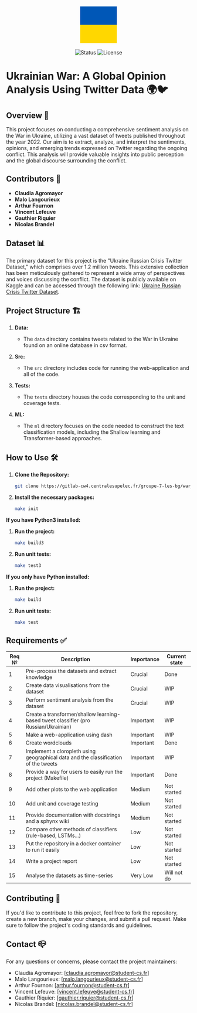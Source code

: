 <p align="center">
  <a href="" rel="noopener">
 <img width=100px height=100px src="src/assets/ukr_flag.png" alt="Project logo"></a>
</p>
<div align="center">

![Status](https://img.shields.io/badge/status-active-success.svg)
![License](https://img.shields.io/badge/license-MIT-blue.svg)

</div>

# Ukrainian War: A Global Opinion Analysis Using Twitter Data 🌍🐦

## Overview 📜

This project focuses on conducting a comprehensive sentiment analysis on the War in Ukraine, utilizing a vast dataset of tweets published throughout the year 2022. Our aim is to extract, analyze, and interpret the sentiments, opinions, and emerging trends expressed on Twitter regarding the ongoing conflict. This analysis will provide valuable insights into public perception and the global discourse surrounding the conflict.

## Contributors 👥

- **Claudia Agromayor**
- **Malo Langourieux**
- **Arthur Fournon**
- **Vincent Lefeuve**
- **Gauthier Riquier**
- **Nicolas Brandel**

## Dataset 📊

The primary dataset for this project is the "Ukraine Russian Crisis Twitter Dataset," which comprises over 1.2 million tweets. This extensive collection has been meticulously gathered to represent a wide array of perspectives and voices discussing the conflict. The dataset is publicly available on Kaggle and can be accessed through the following link: [Ukraine Russian Crisis Twitter Dataset](https://www.kaggle.com/datasets/bwandowando/ukraine-russian-crisis-twitter-dataset-1-2-m-rows).

## Project Structure 🏗️

1. **Data:**
   - The `data` directory contains tweets related to the War in Ukraine found on an online database in csv format.

2. **Src:**
   - The `src` directory includes code for running the web-application and all of the code.

3. **Tests:**
   - The `tests` directory houses the code corresponding to the unit and coverage tests.

4. **ML:**
   - The `ml` directory focuses on the code needed to construct the text classification models, including the Shallow learning and Transformer-based approaches.

## How to Use 🛠️

1. **Clone the Repository:**
   ```bash
   git clone https://gitlab-cw4.centralesupelec.fr/groupe-7-les-bg/war_ukraine.git


2. **Install the necessary packages:**
   ```bash
   make init

**If you have Python3 installed:**
1. **Run the project:**
   ```bash
   make build3

2. **Run unit tests:**
   ```bash
   make test3

**If you only have Python installed:**
1. **Run the project:**
   ```bash
   make build

2. **Run unit tests:**
   ```bash
   make test

## Requirements ✅
| Req № | Description                                            | Importance | Current state |
|--------|--------------------------------------------------------|------------|---------------|
| 1      | Pre-process the datasets and extract knowledge         | Crucial    | Done          |
| 2      | Create data visualisations from the dataset            | Crucial    | WIP           |
| 3      | Perform sentiment analysis from the dataset            | Crucial    | WIP           |
| 4      | Create a transformer/shallow learning-based tweet classifier (pro Russian/Ukrainian) | Important | WIP |
| 5      | Make a web-application using dash                      | Important  | WIP           |
| 6      | Create wordclouds                                      | Important  | Done          |
| 7      | Implement a cloropleth using geographical data and the classification of the tweets | Important | WIP |
| 8      | Provide a way for users to easily run the project (Makefile) | Important  | Done      |
| 9      | Add other plots to the web application                | Medium     | Not started   |
| 10     | Add unit and coverage testing                          | Medium     | Not started   |
| 11     | Provide documentation with docstrings and a sphynx wiki | Medium   | Not started   |
| 12     | Compare other methods of classifiers (rule-based, LSTMs...) | Low     | Not started |
| 13     | Put the repository in a docker container to run it easily | Low      | Not started   |
| 14     | Write a project report                                 | Low        | Not started   |
| 15     | Analyse the datasets as time-series                    | Very Low   | Will not do   |

## Contributing 👫
If you'd like to contribute to this project, feel free to fork the repository, create a new branch, make your changes, and submit a pull request. Make sure to follow the project's coding standards and guidelines.

## Contact 📪
For any questions or concerns, please contact the project maintainers:
- Claudia Agromayor: [claudia.agromayor@student-cs.fr]
- Malo Langourieux: [malo.langourieux@student-cs.fr]
- Arthur Fournon: [arthur.fournon@student-cs.fr]
- Vincent Lefeuve: [vincent.lefeuve@student-cs.fr]
- Gauthier Riquier: [gauthier.riquier@student-cs.fr]
- Nicolas Brandel: [nicolas.brandel@student-cs.fr]